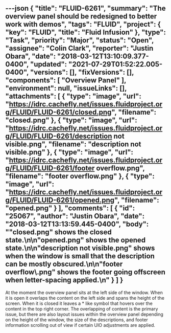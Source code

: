---json
{
  "title": "FLUID-6261",
  "summary": "The overview panel should be redesigned to better work with demos",
  "tags": "FLUID",
  "project": {
    "key": "FLUID",
    "title": "Fluid Infusion"
  },
  "type": "Task",
  "priority": "Major",
  "status": "Open",
  "assignee": "Colin Clark",
  "reporter": "Justin Obara",
  "date": "2018-03-12T13:10:09.377-0400",
  "updated": "2021-07-29T01:52:22.005-0400",
  "versions": [],
  "fixVersions": [],
  "components": [
    "Overview Panel"
  ],
  "environment": null,
  "issueLinks": [],
  "attachments": [
    {
      "type": "image",
      "url": "https://idrc.cachefly.net/issues.fluidproject.org/FLUID/FLUID-6261/closed.png",
      "filename": "closed.png"
    },
    {
      "type": "image",
      "url": "https://idrc.cachefly.net/issues.fluidproject.org/FLUID/FLUID-6261/description not visible.png",
      "filename": "description not visible.png"
    },
    {
      "type": "image",
      "url": "https://idrc.cachefly.net/issues.fluidproject.org/FLUID/FLUID-6261/footer overflow.png",
      "filename": "footer overflow.png"
    },
    {
      "type": "image",
      "url": "https://idrc.cachefly.net/issues.fluidproject.org/FLUID/FLUID-6261/opened.png",
      "filename": "opened.png"
    }
  ],
  "comments": [
    {
      "id": "25067",
      "author": "Justin Obara",
      "date": "2018-03-12T13:13:59.445-0400",
      "body": "\"closed.png\" shows the closed state.\n\n\"opened.png\" shows the opened state.\n\n\"description not visible.png\" shows when the window is small that the description can be mostly obscured.\n\n\"footer overflow\\.png\" shows the footer going offscreen when letter-spacing applied.\n"
    }
  ]
}
---
At the moment the overview panel sits at the left side of the window. When it is open it overlaps the content on the left side and spans the height of the screen. When it is closed it leaves a \* like symbol that hovers over the content in the top right corner. The overlapping of content is the primary issue, but there are also layout issues within the overview panel depending on the height of the window, the size of the descriptions, and footer information scrolling out of view if certain UIO adjustments are applied.

        